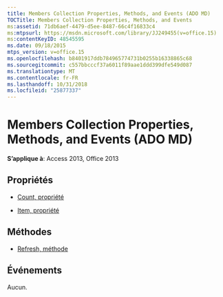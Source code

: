 ```yaml
---
title: Members Collection Properties, Methods, and Events (ADO MD)
TOCTitle: Members Collection Properties, Methods, and Events
ms:assetid: 71db6aef-4479-d5ee-8487-66c4f16833c4
ms:mtpsurl: https://msdn.microsoft.com/library/JJ249455(v=office.15)
ms:contentKeyID: 48545595
ms.date: 09/18/2015
mtps_version: v=office.15
ms.openlocfilehash: b8401917ddb784965774731b0255b16338865c68
ms.sourcegitcommit: c557bbcccf37a6011f89aae1ddd399dfe549d087
ms.translationtype: MT
ms.contentlocale: fr-FR
ms.lasthandoff: 10/31/2018
ms.locfileid: "25877337"
---
```

# <a name="members-collection-properties-methods-and-events-ado-md"></a>Members Collection Properties, Methods, and Events (ADO MD)


**S’applique à**: Access 2013, Office 2013

## <a name="properties"></a>Propriétés

- [Count, propriété](count-property-ado.md)

- [Item, propriété](item-property-ado.md)

## <a name="methods"></a>Méthodes

- [Refresh, méthode](refresh-method-ado.md)

## <a name="events"></a>Événements

Aucun.

